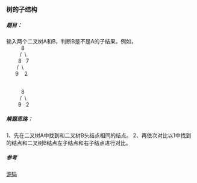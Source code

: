 ### 树的子结构

##### 题目：

输入两个二叉树A和B，判断B是不是A的子结果。例如，
<br>&nbsp;&nbsp;&nbsp;&nbsp;&nbsp;&nbsp;&nbsp;&nbsp;&nbsp;&nbsp;8
<br>&nbsp;&nbsp;&nbsp;&nbsp;&nbsp;&nbsp;&nbsp;&nbsp;&nbsp;/&nbsp;&nbsp;\\
<br/>&nbsp;&nbsp;&nbsp;&nbsp;&nbsp;&nbsp;&nbsp;&nbsp;8&nbsp;&nbsp;&nbsp;7
<br>&nbsp;&nbsp;&nbsp;&nbsp;&nbsp;&nbsp;&nbsp;/&nbsp;&nbsp;\\
<br>&nbsp;&nbsp;&nbsp;&nbsp;&nbsp;&nbsp;9&nbsp;&nbsp;&nbsp;&nbsp;2

<br/>&nbsp;&nbsp;&nbsp;&nbsp;&nbsp;&nbsp;&nbsp;&nbsp;&nbsp;&nbsp;8
<br/>&nbsp;&nbsp;&nbsp;&nbsp;&nbsp;&nbsp;&nbsp;&nbsp;&nbsp;/&nbsp;&nbsp;\\
<br/>&nbsp;&nbsp;&nbsp;&nbsp;&nbsp;&nbsp;&nbsp;&nbsp;9&nbsp;&nbsp;&nbsp;2

##### 解题思路：

1、先在二叉树A中找到和二叉树B头结点相同的结点。
2、再依次对比以1中找到的结点和二叉树B结点左子结点和右子结点进行对比。

##### 参考
[源码](./Main.java)
